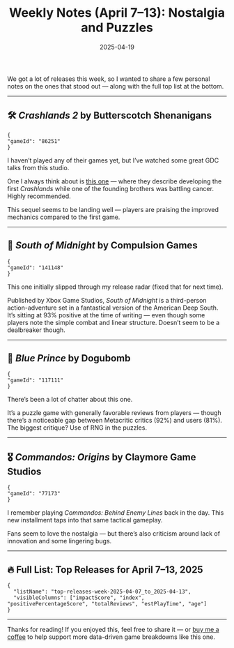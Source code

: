 ﻿---
title: "Weekly Notes (April 7–13): Nostalgia and Puzzles"
slug: "weekly-notes-2025-04-07"
date: "2025-04-19"
description: "A look at some of the standout releases and review trends from the second week of April 2025 — including Crashlands 2, Blue Prince, and more."
tags: ["Weekly Recap", "Game Analysis", "April 2025", "Crashlands 2", "Indie Games"]
image: "https://media.githubusercontent.com/media/NiklasBorglund/niklasnotes-blog/main/posts/weekly-notes-2025-04-07/hero.png"
---

We got a lot of releases this week, so I wanted to share a few personal notes on the ones that stood out — along with the full top list at the bottom.

---

## 🛠️ *Crashlands 2* by Butterscotch Shenanigans

```condensedgamecard
{
"gameId": "86251"
}
```

I haven’t played any of their games yet, but I’ve watched some great GDC talks from this studio.

One I always think about is [this one](https://www.youtube.com/watch?v=LQHtOg46eOw) — where they describe developing the first *Crashlands* while one of the founding brothers was battling cancer. Highly recommended.

This sequel seems to be landing well — players are praising the improved mechanics compared to the first game.

---

## 🌾 *South of Midnight* by Compulsion Games

```condensedgamecard
{
"gameId": "141148"
}
```

This one initially slipped through my release radar (fixed that for next time).

Published by Xbox Game Studios, *South of Midnight* is a third-person action-adventure set in a fantastical version of the American Deep South. It’s sitting at 93% positive at the time of writing — even though some players note the simple combat and linear structure. Doesn’t seem to be a dealbreaker though.

---

## 🧩 *Blue Prince* by Dogubomb

```condensedgamecard
{
"gameId": "117111"
}
```

There’s been a lot of chatter about this one.

It’s a puzzle game with generally favorable reviews from players — though there’s a noticeable gap between Metacritic critics (92%) and users (81%). The biggest critique? Use of RNG in the puzzles.

---

## 🎖️ *Commandos: Origins* by Claymore Game Studios

```condensedgamecard
{
"gameId": "77173"
}
```

I remember playing *Commandos: Behind Enemy Lines* back in the day. This new installment taps into that same tactical gameplay.

Fans seem to love the nostalgia — but there’s also criticism around lack of innovation and some lingering bugs.

---

## 🔥 Full List: Top Releases for April 7–13, 2025

```customlist
{
  "listName": "top-releases-week-2025-04-07_to_2025-04-13",
  "visibleColumns": ["impactScore", "index", "positivePercentageScore", "totalReviews", "estPlayTime", "age"]
}
```

---

Thanks for reading! If you enjoyed this, feel free to share it — or [buy me a coffee](https://buymeacoffee.com/niklasnotes) to help support more data-driven game breakdowns like this one.
